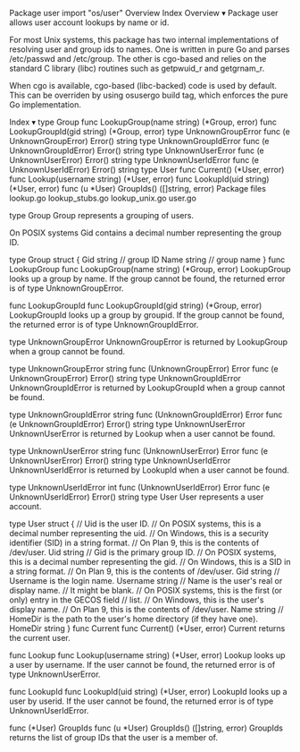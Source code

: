 Package user
import "os/user"
Overview
Index
Overview ▾
Package user allows user account lookups by name or id.

For most Unix systems, this package has two internal implementations of resolving user and group ids to names. One is written in pure Go and parses /etc/passwd and /etc/group. The other is cgo-based and relies on the standard C library (libc) routines such as getpwuid_r and getgrnam_r.

When cgo is available, cgo-based (libc-backed) code is used by default. This can be overriden by using osusergo build tag, which enforces the pure Go implementation.

Index ▾
type Group
    func LookupGroup(name string) (*Group, error)
    func LookupGroupId(gid string) (*Group, error)
type UnknownGroupError
    func (e UnknownGroupError) Error() string
type UnknownGroupIdError
    func (e UnknownGroupIdError) Error() string
type UnknownUserError
    func (e UnknownUserError) Error() string
type UnknownUserIdError
    func (e UnknownUserIdError) Error() string
type User
    func Current() (*User, error)
    func Lookup(username string) (*User, error)
    func LookupId(uid string) (*User, error)
    func (u *User) GroupIds() ([]string, error)
Package files
lookup.go lookup_stubs.go lookup_unix.go user.go

type Group
Group represents a grouping of users.

On POSIX systems Gid contains a decimal number representing the group ID.

type Group struct {
        Gid  string // group ID
        Name string // group name
}
func LookupGroup
func LookupGroup(name string) (*Group, error)
LookupGroup looks up a group by name. If the group cannot be found, the returned error is of type UnknownGroupError.

func LookupGroupId
func LookupGroupId(gid string) (*Group, error)
LookupGroupId looks up a group by groupid. If the group cannot be found, the returned error is of type UnknownGroupIdError.

type UnknownGroupError
UnknownGroupError is returned by LookupGroup when a group cannot be found.

type UnknownGroupError string
func (UnknownGroupError) Error
func (e UnknownGroupError) Error() string
type UnknownGroupIdError
UnknownGroupIdError is returned by LookupGroupId when a group cannot be found.

type UnknownGroupIdError string
func (UnknownGroupIdError) Error
func (e UnknownGroupIdError) Error() string
type UnknownUserError
UnknownUserError is returned by Lookup when a user cannot be found.

type UnknownUserError string
func (UnknownUserError) Error
func (e UnknownUserError) Error() string
type UnknownUserIdError
UnknownUserIdError is returned by LookupId when a user cannot be found.

type UnknownUserIdError int
func (UnknownUserIdError) Error
func (e UnknownUserIdError) Error() string
type User
User represents a user account.

type User struct {
        // Uid is the user ID.
        // On POSIX systems, this is a decimal number representing the uid.
        // On Windows, this is a security identifier (SID) in a string format.
        // On Plan 9, this is the contents of /dev/user.
        Uid string
        // Gid is the primary group ID.
        // On POSIX systems, this is a decimal number representing the gid.
        // On Windows, this is a SID in a string format.
        // On Plan 9, this is the contents of /dev/user.
        Gid string
        // Username is the login name.
        Username string
        // Name is the user's real or display name.
        // It might be blank.
        // On POSIX systems, this is the first (or only) entry in the GECOS field
        // list.
        // On Windows, this is the user's display name.
        // On Plan 9, this is the contents of /dev/user.
        Name string
        // HomeDir is the path to the user's home directory (if they have one).
        HomeDir string
}
func Current
func Current() (*User, error)
Current returns the current user.

func Lookup
func Lookup(username string) (*User, error)
Lookup looks up a user by username. If the user cannot be found, the returned error is of type UnknownUserError.

func LookupId
func LookupId(uid string) (*User, error)
LookupId looks up a user by userid. If the user cannot be found, the returned error is of type UnknownUserIdError.

func (*User) GroupIds
func (u *User) GroupIds() ([]string, error)
GroupIds returns the list of group IDs that the user is a member of.